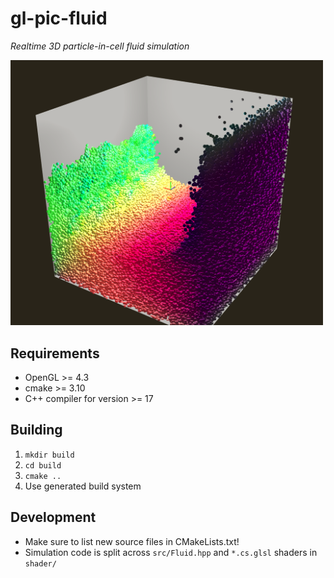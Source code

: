 # gl-pic-fluid

*Realtime 3D particle-in-cell fluid simulation*

<img src="promo1.png" alt="promo picture" style="margin: auto; width:500px;"/>

## Requirements

* OpenGL >= 4.3
* cmake >= 3.10
* C++ compiler for version >= 17

## Building

1. `mkdir build`
2. `cd build`
3. `cmake ..`
4. Use generated build system

## Development

* Make sure to list new source files in CMakeLists.txt!
* Simulation code is split across `src/Fluid.hpp` and `*.cs.glsl` shaders in `shader/`
